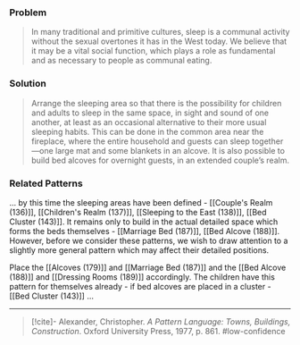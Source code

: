 ### Problem
>In many traditional and primitive cultures, sleep is a communal activity without the sexual overtones it has in the West today. We believe that it may be a vital social function, which plays a role as fundamental and as necessary to people as communal eating.

### Solution
>Arrange the sleeping area so that there is the possibility for children and adults to sleep in the same space, in sight and sound of one another, at least as an occasional alternative to their more usual sleeping habits.
>This can be done in the common area near the fireplace, where the entire household and guests can sleep together—one large mat and some blankets in an alcove. It is also possible to build bed alcoves for overnight guests, in an extended couple’s realm.

### Related Patterns
... by this time the sleeping areas have been defined - [[Couple's Realm (136)]], [[Children's Realm (137)]], [[Sleeping to the East (138)]], [[Bed Cluster (143)]]. It remains only to build in the actual detailed space which forms the beds themselves - [[Marriage Bed (187)]], [[Bed Alcove (188)]]. However, before we consider these patterns, we wish to draw attention to a slightly more general pattern which may affect their detailed positions.

Place the [[Alcoves (179)]] and [[Marriage Bed (187)]] and the [[Bed Alcove (188)]] and [[Dressing Rooms (189)]] accordingly. The children have this pattern for themselves already - if bed alcoves are placed in a cluster - [[Bed Cluster (143)]] ...

---

> [!cite]- Alexander, Christopher. _A Pattern Language: Towns, Buildings, Construction_. Oxford University Press, 1977, p. 861.
> #low-confidence 